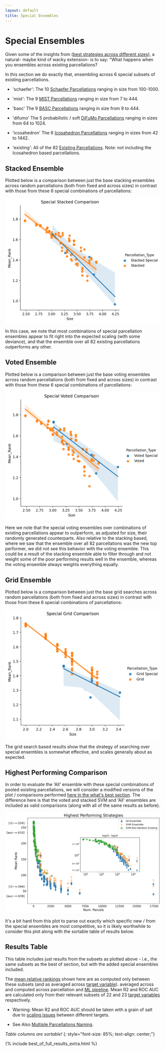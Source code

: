 ```yaml
---
layout: default
title: Special Ensembles
---
```


# Special Ensembles

Given some of the insights from ([best strategies across different sizes](./whats_best.html)), a natural- maybe kind of wacky extension- is to say:
"What happens when you ensembles across existing parcellations?

In this section we do exactly that, ensembling across 6 special subsets of existing parcellations.

- 'schaefer':
    The 10 [Schaefer Parcellations](./parcels_viz#schaefer) ranging in size
    from 100-1000.

- 'mist':
    The 9 [MIST Parcellations](./parcels_viz#mist) ranging in size from 7 to 444.

- 'basc'
    The 9 [BASC Parcellations](./parcels_viz#basc) ranging in size from 9 to 444.
  
- 'difumo'
    The 5 probabilistic / soft [DiFuMo Parcellations](parcels_viz#difumo) ranging
    in sizes from 64 to 1024.
  
- 'icosahedron'
    The 6 [Icosahedron Parcellations](./parcels_viz#icosahedron) ranging in
    sizes from 42 to 1442.
  
- 'existing':
    All of the 82 [Existing Parcellations](./parcellations.html). Note: not
    including the Icosahedron based parcellations.
  
## Stacked Ensemble

Plotted below is a comparison between just the base stacking ensembles across random parcellations (both from fixed and across sizes)
in contrast with those from these 6 special combinations of parcellations:

![X](https://raw.githubusercontent.com/sahahn/parc_scaling/master/analyze/Figures/special_stacking.png)

In this case, we note that most combinations of special parcellation ensembles appear to fit right into the expected scaling (with some deviance),
and that the ensemble over all 82 existing parcellations outperforms any other.

## Voted Ensemble

Plotted below is a comparison between just the base voting ensembles across random parcellations (both from fixed and across sizes)
in contrast with those from these 6 special combinations of parcellations:

![X](https://raw.githubusercontent.com/sahahn/parc_scaling/master/analyze/Figures/special_voting.png)

Here we note that the special voting ensembles over combinations of existing parcellations appear to outperform, as adjusted for size, their
randomly generated counterparts. Also relative to the stacking based, where we saw that the ensemble over all 82 parcellations was the new
top performer, we did not see this behavior with the voting ensemble. This could be a result of the stacking ensemble able to filter through and not
weight some of the poor performing results well in the ensemble, whereas the voting ensemble always weights everything equally.

## Grid Ensemble

Plotted below is a comparison between just the base grid searches across random parcellations (both from fixed and across sizes)
in contrast with those from these 6 special combinations of parcellations:

![X](https://raw.githubusercontent.com/sahahn/parc_scaling/master/analyze/Figures/special_grid.png)

The grid search based results show that the strategy of searching over special ensembles is somewhat effective, and scales generally about as expected.

## Highest Performing Comparison

In order to evaluate the 'All' ensemble with these special combinations of pooled existing parcellations,
we will consider a modified versions of the 
plot / comparisons performed [here in the what's best section](./whats_best.html).
The difference here is that the voted and stacked SVM and 'All'
ensembles are included as valid comparisons (along with all of the same results as before).

![special](https://raw.githubusercontent.com/sahahn/parc_scaling/master/analyze/Figures/special_highest.png)

It's a bit hard from this plot to parse out exactly which specific new / from the special ensembles are most competitive,
so it is likely worthwhile to consider this plot along with the sortable table of results below.


## Results Table

This table includes just results from the subsets as plotted above - i.e., the same
subsets as the best of section, but with the added special ensembles included.

The [mean relative rankings](./results_intro#mean-rank) shown here are 
as computed only between these subsets (and as  averaged across [target variable](./variables.html)).
averaged across  and computed across parcellation and [ML pipeline](./ml_pipelines.html).
Mean R2 and ROC AUC are calculated only from their relevant subsets
of 22 and 23 [target variables](./variables.html) respectively. 

- Warning: Mean R2 and ROC AUC should be taken with a grain of salt due to [scaling issues](./scaling_issues.html) between different targets.

- See Also [Multiple Parcellations Naming](./multiple_parcellations_setup#on-naming).

*Table columns are sortable!*
{: style="font-size: 85%; text-align: center;"}

{% include best_of_full_results_extra.html %}
